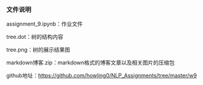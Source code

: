 ### 文件说明

assignment_9.ipynb：作业文件

tree.dot：树的结构内容

tree.png：树的展示结果图

markdown博客.zip：markdown格式的博客文章以及相关图片的压缩包

github地址：<https://github.com/howling0/NLP_Assignments/tree/master/w9>

